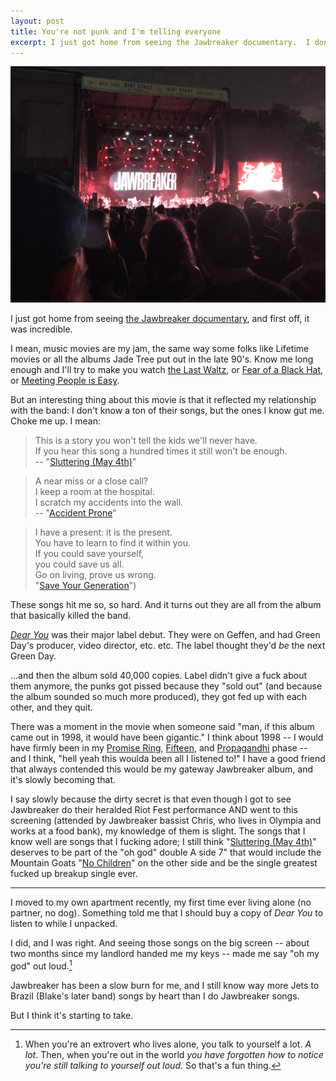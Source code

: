 ```yaml
---
layout: post
title: You're not punk and I'm telling everyone
excerpt: I just got home from seeing the Jawbreaker documentary.  I don't know a ton of their songs, but the ones I know gut me.
---
```

![Jawbreaker playing at Riot Fest](/images/jawbreaker.jpg)

I just got home from seeing [the Jawbreaker documentary][doc], and first off, it was incredible.

I mean, music movies are my jam, the same way some folks like Lifetime movies or all the albums Jade Tree put out in the late 90's. Know me long enough and I'll try to make you watch [the Last Waltz][last], or [Fear of a Black Hat][fear], or [Meeting People is Easy][radiohead].

But an interesting thing about this movie is that it reflected my relationship with the band: I don't know a ton of their songs, but the ones I know gut me. Choke me up. I mean:

> This is a story you won't tell the kids we'll never have.  
>If you hear this song a hundred times it still won't be enough.  
> -- "[Sluttering (May 4th)][sluttering]"    


>A near miss or a close call?  
>I keep a room at the hospital.  
>I scratch my accidents into the wall.  
>-- "[Accident Prone][accident]"  


>I have a present: it is the present.  
>You have to learn to find it within you.  
>If you could save yourself,  
>you could save us all.  
>Go on living, prove us wrong.  
> "[Save Your Generation][save]")  

These songs hit me so, so hard. And it turns out they are all from the album that basically killed the band.

[_Dear You_][dear] was their major label debut. They were on Geffen, and had Green Day's producer, video director, etc. etc. The label thought they'd *be* the next Green Day. 

...and then the album sold 40,000 copies. Label didn't give a fuck about them anymore, the punks got pissed because they "sold out" (and because the album sounded so much more produced), they got fed up with each other, and they quit.

There was a moment in the movie when someone said "man, if this album came out in 1998, it would have been gigantic." I think about 1998 -- I would have firmly been in my [Promise Ring][tpr], [Fifteen][fifteen], and [Propagandhi][propa] phase -- and I think, "hell yeah this woulda been all I listened to!" I have a good friend that always contended this would be my gateway Jawbreaker album, and it's slowly becoming that. 

I say slowly because the dirty secret is that even though I got to see Jawbreaker do their heralded Riot Fest performance AND went to this screening (attended by Jawbreaker bassist Chris, who lives in Olympia and works at a food bank), my knowledge of them is slight. The songs that I know well are songs that I fucking adore; I still think "[Sluttering (May 4th)][sluttering]" deserves to be part of the "oh god" double A side 7" that would include the Mountain Goats "[No Children][nokids]" on the other side and be the single greatest fucked up breakup single ever. 

***

I moved to my own apartment recently, my first time ever living alone (no partner, no dog). Something told me that I should buy a copy of _Dear You_ to listen to while I unpacked.

I did, and I was right. And seeing those songs on the big screen -- about two months since my landlord handed me my keys -- made me say "oh my god" out loud.[^1]

Jawbreaker has been a slow burn for me, and I still know way more Jets to Brazil (Blake's later band) songs by heart than I do Jawbreaker songs. 

But I think it's starting to take.

[^1]: When you're an extrovert who lives alone, you talk to yourself a lot. _A lot_. Then, when you're out in the world _you have forgotten how to notice you're still talking to yourself out loud._ So that's a fun thing.

[doc]: https://www.dontbreakdown.com/
[dear]: https://www.youtube.com/watch?v=-CKiR7DYGxk
[last]: http://www.imdb.com/title/tt0077838/
[fear]: http://www.imdb.com/title/tt0106880/?ref_=nv_sr_1
[radiohead]: http://www.imdb.com/title/tt0195909/?ref_=nv_sr_1
[accident]: https://www.youtube.com/watch?v=T4BlLskdYtg
[save]: https://www.youtube.com/watch?v=v1ZNZ_G9llQ
[tpr]: https://www.youtube.com/watch?v=srU0xhkfIFw
[fifteen]: https://www.youtube.com/watch?v=N6aJET24Auw
[propa]: https://www.youtube.com/watch?v=fbRQieiX1H0
[sluttering]: https://www.youtube.com/watch?v=iP1lJRcEfEI
[nokids]: https://www.youtube.com/watch?v=Vm-NW1RwPY8